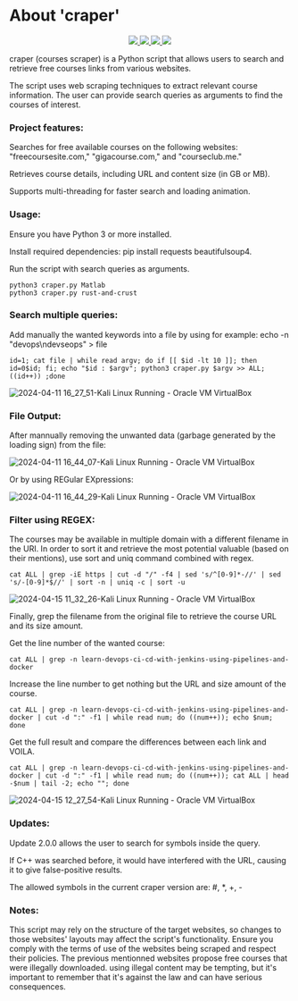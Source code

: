 # About 'craper'

<p align="center">
   </a>
      <a href="https://github.com/Gh0stAn0n/packdoor">
      <img src="https://img.shields.io/badge/Version-2.0.0-darkgreen">
        <img src="https://img.shields.io/badge/Release%20Date-august%202023-purple">
  <img src="https://shields.io/badge/Python-100%25-066da5">
  <img src="https://shields.io/badge/Platform-Linux/Windows/Mac-darkred">
    </a>
  </p>
</p>

craper (courses scraper) is a Python script that allows users to search and retrieve free courses links from various websites.

The script uses web scraping techniques to extract relevant course information. The user can provide search queries as arguments to find the courses of interest.

### Project features:

Searches for free available courses on the following websites: "freecoursesite.com," "gigacourse.com," and "courseclub.me."

Retrieves course details, including URL and content size (in GB or MB).

Supports multi-threading for faster search and loading animation.

### Usage:

Ensure you have Python 3 or more installed.

Install required dependencies: pip install requests beautifulsoup4.

Run the script with search queries as arguments.

    python3 craper.py Matlab
    python3 craper.py rust-and-crust


### Search multiple queries:

Add manually the wanted keywords into a file by using for example: echo -n "devops\ndevseops" > file

    id=1; cat file | while read argv; do if [[ $id -lt 10 ]]; then id=0$id; fi; echo "$id : $argv"; python3 craper.py $argv >> ALL; ((id++)) ;done

![2024-04-11 16_27_51-Kali Linux  Running  - Oracle VM VirtualBox](https://github.com/Gh0stAn0n/craper/assets/102325071/523443f6-d65c-4ed9-a353-cbe3d16f7276)


### File Output:

After mannually removing the unwanted data (garbage generated by the loading sign) from the file:

![2024-04-11 16_44_07-Kali Linux  Running  - Oracle VM VirtualBox](https://github.com/Gh0stAn0n/craper/assets/102325071/55144780-5c01-4f11-8f09-1496881bd022)

Or by using REGular EXpressions:

![2024-04-11 16_44_29-Kali Linux  Running  - Oracle VM VirtualBox](https://github.com/Gh0stAn0n/craper/assets/102325071/d1be06f9-7116-466d-bb16-a733e5d617e5)


### Filter using REGEX:

The courses may be available in multiple domain with a different filename in the URI.
In  order to sort it and retrieve the most potential valuable (based on their mentions), use sort and uniq command combined with regex.

    cat ALL | grep -iE https | cut -d "/" -f4 | sed 's/^[0-9]*-//' | sed 's/-[0-9]*$//' | sort -n | uniq -c | sort -u

![2024-04-15 11_32_26-Kali Linux  Running  - Oracle VM VirtualBox](https://github.com/Gh0stAn0n/craper/assets/102325071/415ce0b4-b95c-45d5-aef9-29e4145a868a)

Finally, grep the filename from the original file to retrieve the course URL and its size amount.

Get the line number of the wanted course:

    cat ALL | grep -n learn-devops-ci-cd-with-jenkins-using-pipelines-and-docker
Increase the line number to get nothing but the URL and size amount of the course.

    cat ALL | grep -n learn-devops-ci-cd-with-jenkins-using-pipelines-and-docker | cut -d ":" -f1 | while read num; do ((num++)); echo $num; done
Get the full result and compare the differences between each link and VOILA.

    cat ALL | grep -n learn-devops-ci-cd-with-jenkins-using-pipelines-and-docker | cut -d ":" -f1 | while read num; do ((num++)); cat ALL | head -$num | tail -2; echo ""; done

![2024-04-15 12_27_54-Kali Linux  Running  - Oracle VM VirtualBox](https://github.com/Gh0stAn0n/craper/assets/102325071/e54753d8-94e6-4e5e-beb2-c3aaaff8bca1)


### Updates:

Update 2.0.0 allows the user to search for symbols inside the query.

If C++ was searched before, it would have interfered with the URL, causing it to give false-positive results.

The allowed symbols in the current craper version are: #, *, +, -

### Notes:

This script may rely on the structure of the target websites, so changes to those websites' layouts may affect the script's functionality.
Ensure you comply with the terms of use of the websites being scraped and respect their policies.
The previous mentionned websites propose free courses that were illegally downloaded. using illegal content may be tempting, but it's important to remember that it's against the law and can have serious consequences.
